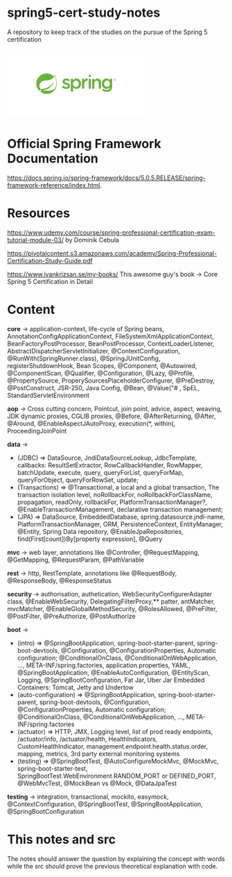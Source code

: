 # spring5-cert-study-notes
A repository to keep track of the studies on the pursue of the Spring 5 certification

![spring](spring.png)

# Official Spring Framework Documentation
https://docs.spring.io/spring-framework/docs/5.0.5.RELEASE/spring-framework-reference/index.html.

# Resources
https://www.udemy.com/course/spring-professional-certification-exam-tutorial-module-03/ by Dominik Cebula

https://pivotalcontent.s3.amazonaws.com/academy/Spring-Professional-Certification-Study-Guide.pdf

https://www.ivankrizsan.se/my-books/ This awesome guy's book -> Core Spring 5 Certification in Detail 

# Content
**core** -> application-context, life-cycle of Spring beans, AnnotationConfigApplicationContext, FileSystemXmlApplicationContext, BeanFactoryPostProcessor,       BeanPostProcessor, ContextLoaderListener, AbstractDispatcherServletInitializer, @ContextConfiguration, @RunWith(SpringRunner.class), @SpringJUnitConfig,   registerShutdownHook, Bean Scopes, @Component, @Autowired, @ComponentScan, @Qualifier, @Configuration, @Lazy, @Profile, @PropertySource, ProperySourcesPlaceholderConfigurer, @PreDestroy, @PostConstruct, JSR-250, Java Config, @Bean, @Value("# , SpEL, StandardServletEnvironment

**aop** -> Cross cutting concern, Pointcut, join point, advice, aspect, weaving, JDK dynamic proxies, CGLIB proxies, @Before, @AfterReturning, @After, @Around, @EnableAspectJAutoProxy, execution(*, within(, ProceedingJoinPoint

**data** -> 
  - (JDBC) => DataSource, JndiDataSourceLookup, JdbcTemplate, callbacks: ResultSetExtractor, RowCallbackHandler, RowMapper, batchUpdate, execute, query, queryForList, queryForMap, queryForObject, queryForRowSet, update; 
  - (Transactions) => @Transactional, a local and a global transaction, The transaction isolation level, noRollbackFor, noRollbackForClassName, propagation, readOnly, rollbackFor, PlatformTransactionManager?, @EnableTransactionManagement, declarative transaction management; 
  - (JPA) => DataSource, EmbeddedDatabase, spring.datasource.jndi-name, PlatformTransactionManager, ORM, PersistenceContext, EntityManager, @Entity, Spring Data repository, @EnableJpaRepositories, find(First[count])By[property expression], @Query

**mvc** -> web layer, annotations like @Controller, @RequestMapping, @GetMapping, @RequestParam, @PathVariable

**rest** ->  http, RestTemplate, annotations like @RequestBody, @ResponseBody, @ResponseStatus

**security** -> authorisation, authetication, WebSecurityConfigurerAdapter class, @EnableWebSecurity, DelegatingFilterProxy,** patter, antMatcher, mvcMatcher, @EnableGlobalMethodSecurity, @RolesAllowed, @PreFilter, @PostFilter, @PreAuthorize, @PostAuthorize

**boot** -> 
  - (intro) => @SpringBootApplication, spring-boot-starter-parent, spring-boot-devtools, @Configuration, @ConfigurationProperties, Automatic configuration; @ConditionalOnClass, @ConditionalOnWebApplication, ..., META-INF/spring.factories, application.properties, YAML, @SpringBootApplication, @EnableAutoConfiguration, @EntityScan, Logging, @SpringBootConfiguration, Fat Jar, Uber Jar Embedded Containers: Tomcat, Jetty and Undertow
  - (auto-configuration) => @SpringBootApplication, spring-boot-starter-parent, spring-boot-devtools, @Configuration, @ConfigurationProperties, Automatic configuration; @ConditionalOnClass, @ConditionalOnWebApplication, ..., META-INF/spring.factories
  - (actuator) =>  HTTP, JMX, Logging level, list of prod ready endpoints, /actuator/info, /actuator/health, HealthIndicators, CustomHealthIndicator, management.endpoint.health.status.order, mapping, metrics, 3rd party external monitoring systems
  - (testing) => @SpringBootTest, @AutoConfigureMockMvc, @MockMvc, spring-boot-starter-test, SpringBootTest.WebEnvironment.RANDOM_PORT or DEFINED_PORT, @WebMvcTest, @MockBean vs @Mock, @DataJpaTest

**testing** -> integration, transactional, mockito, easymock, @ContextConfiguration, @SpringBootTest, @SpringBootApplication, @SpringBootConfiguration

# This notes and src
The notes should answer the question by explaining the concept with words while the src should prove the previous theoretical explanation with code.  
